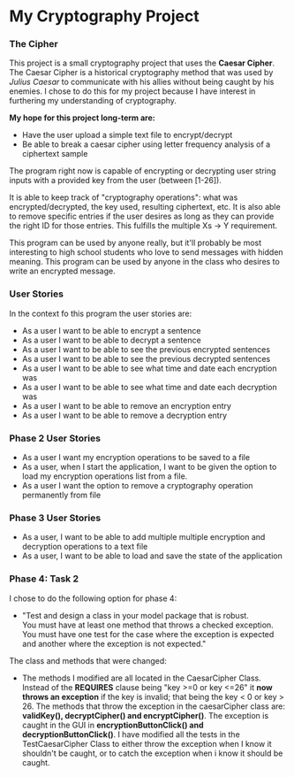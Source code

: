 # My Cryptography Project

### The Cipher

This project is a small cryptography project that uses the **Caesar Cipher**. 
The Caesar Cipher is a historical cryptography method that was used by *Julius Caesar* to communicate
with his allies without being caught by his enemies. I chose to do this for my project because I have interest 
in furthering my understanding of cryptography.

**My hope for this project long-term are:**
- Have the user upload a simple text file to encrypt/decrypt
- Be able to break a caesar cipher using letter frequency analysis of a ciphertext sample

The program right now is capable of encrypting or decrypting user string inputs with a provided key 
from the user (between [1-26]). 

It is able to keep track of "cryptography operations": what was encrypted/decrypted, the key used, 
resulting ciphertext, etc. It is also able to remove specific entries if the user desires as long as they can 
provide the right ID for those entries. This fulfills the multiple Xs -> Y requirement.

This program can be used by anyone really, but it'll probably be most interesting to high school students who 
love to send messages with hidden meaning. This program can be used by anyone in the class who desires to write an 
encrypted message.





### User Stories
In the context fo this program the user stories are:
- As a user I want to be able to encrypt a sentence
- As a user I want to be able to decrypt a sentence
- As a user I want to be able to see the previous encrypted sentences
- As a user I want to be able to see the previous decrypted sentences
- As a user I want to be able to see what time and date each encryption was
- As a user I want to be able to see what time and date each decryption was
- As a user I want to be able to remove an encryption entry
- As a user I want to be able to remove a decryption entry


### Phase 2 User Stories
- As a user I want my encryption operations to be saved to a file
- As a user, when I start the application, I want to be given the option to load my encryption 
operations list from a file.
- As a user I want the option to remove a cryptography operation permanently from file

### Phase 3 User Stories
- As a user, I want to be able to add multiple multiple encryption 
and decryption operations to a text file
- As a user, I want to be able to load and save the state of the application


### Phase 4: Task 2
I chose to do the following option for phase 4:
- "Test and design a class in your model package that is robust.  
You must have at least one method that throws a checked exception.  
You must have one test for the case where the exception is expected 
and another where the exception is not expected."

The class and methods that were changed:
- The methods I modified are all located in the CaesarCipher Class. Instead of the **REQUIRES** clause being
"key >=0 or key <=26" it **now throws an exception** if the key is invalid; that being the key < 0 or key > 26. 
The methods that throw the exception in the caesarCipher class are: **validKey(), decryptCipher() and encryptCipher()**. 
The exception is caught in the GUI in **encryptionButtonClick() and decryptionButtonClick()**. 
I have modified all the tests in the TestCaesarCipher Class to either throw the exception when I know it shouldn't be caught, or 
to catch the exception when i know it should be caught. 